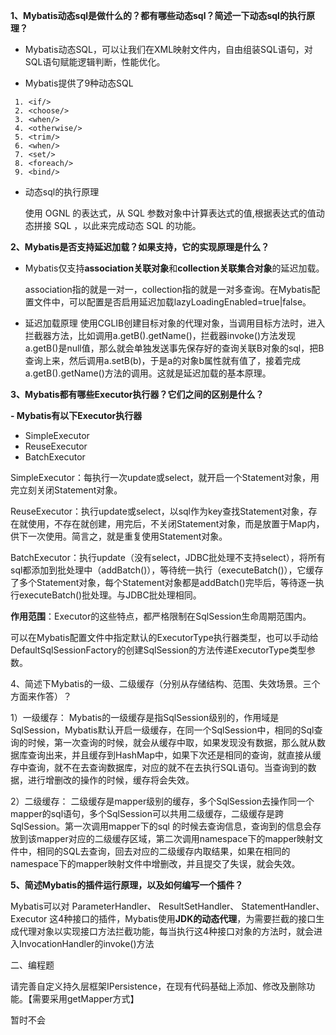 ﻿

**1、Mybatis动态sql是做什么的？都有哪些动态sql？简述一下动态sql的执行原理？**


- Mybatis动态SQL，可以让我们在XML映射文件内，自由组装SQL语句，对SQL语句赋能逻辑判断，性能优化。

- Mybatis提供了9种动态SQL

 

```
 1. <if/>
 2. <choose/>
 3. <when/>
 4. <otherwise/>
 5. <trim/>
 6. <when/>
 7. <set/>
 8. <foreach/>
 9. <bind/>
```

 
- 动态sql的执行原理

   使用 OGNL 的表达式，从 SQL 参数对象中计算表达式的值,根据表达式的值动态拼接 SQL ，以此来完成动态 SQL 的功能。


**2、Mybatis是否支持延迟加载？如果支持，它的实现原理是什么？**

- Mybatis仅支持**association关联对象**和**collection关联集合对象**的延迟加载。

  association指的就是一对一，collection指的就是一对多查询。在Mybatis配置文件中，可以配置是否启用延迟加载lazyLoadingEnabled=true|false。


- 延迟加载原理
     使用CGLIB创建目标对象的代理对象，当调用目标方法时，进入拦截器方法，比如调用a.getB().getName()，拦截器invoke()方法发现a.getB()是null值，那么就会单独发送事先保存好的查询关联B对象的sql，把B查询上来，然后调用a.setB(b)，于是a的对象b属性就有值了，接着完成a.getB().getName()方法的调用。这就是延迟加载的基本原理。
     
**3、Mybatis都有哪些Executor执行器？它们之间的区别是什么？**

**- Mybatis有以下Executor执行器**
- SimpleExecutor
- ReuseExecutor
- BatchExecutor


SimpleExecutor：每执行一次update或select，就开启一个Statement对象，用完立刻关闭Statement对象。

ReuseExecutor：执行update或select，以sql作为key查找Statement对象，存在就使用，不存在就创建，用完后，不关闭Statement对象，而是放置于Map内，供下一次使用。简言之，就是重复使用Statement对象。

BatchExecutor：执行update（没有select，JDBC批处理不支持select），将所有sql都添加到批处理中（addBatch()），等待统一执行（executeBatch()），它缓存了多个Statement对象，每个Statement对象都是addBatch()完毕后，等待逐一执行executeBatch()批处理。与JDBC批处理相同。

**作用范围**：Executor的这些特点，都严格限制在SqlSession生命周期范围内。

可以在Mybatis配置文件中指定默认的ExecutorType执行器类型，也可以手动给DefaultSqlSessionFactory的创建SqlSession的方法传递ExecutorType类型参数。

4、简述下Mybatis的一级、二级缓存（分别从存储结构、范围、失效场景。三个方面来作答）？

1）一级缓存：
Mybatis的一级缓存是指SqlSession级别的，作用域是SqlSession，Mybatis默认开启一级缓存，在同一个SqlSession中，相同的Sql查询的时候，第一次查询的时候，就会从缓存中取，如果发现没有数据，那么就从数据库查询出来，并且缓存到HashMap中，如果下次还是相同的查询，就直接从缓存中查询，就不在去查询数据库，对应的就不在去执行SQL语句。当查询到的数据，进行增删改的操作的时候，缓存将会失效。

2）二级缓存：
二级缓存是mapper级别的缓存，多个SqlSession去操作同一个mapper的sql语句，多个SqlSession可以共用二级缓存，二级缓存是跨SqlSession。第一次调用mapper下的sql 的时候去查询信息，查询到的信息会存放到该mapper对应的二级缓存区域，第二次调用namespace下的mapper映射文件中，相同的SQL去查询，回去对应的二级缓存内取结果，如果在相同的namespace下的mapper映射文件中增删改，并且提交了失误，就会失效。

**5、简述Mybatis的插件运行原理，以及如何编写一个插件？**

Mybatis可以对
ParameterHandler、
ResultSetHandler、
StatementHandler、
Executor
这4种接口的插件，Mybatis使用**JDK的动态代理**，为需要拦截的接口生成代理对象以实现接口方法拦截功能，每当执行这4种接口对象的方法时，就会进入InvocationHandler的invoke()方法


二、编程题

请完善自定义持久层框架IPersistence，在现有代码基础上添加、修改及删除功能。【需要采用getMapper方式】

暂时不会
